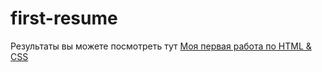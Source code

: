 # first-resume

Результаты вы можете посмотреть тут
[Моя первая работа по HTML & CSS](https://alexp56.github.io/first-resume/01_text.html)
